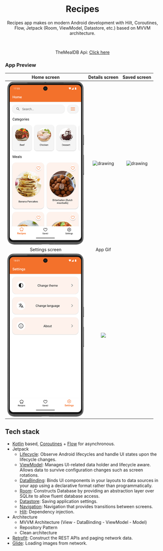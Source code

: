 <h1 align="center">Recipes</h1>

<p align="center">
Recipes app makes on modern Android development with Hilt, Coroutines, Flow, Jetpack (Room, ViewModel, Datastore, etc.) based on MVVM architecture.
</p>

<br/>
<p align="center">TheMealDB Api: <a href="https://www.themealdb.com/api.php">Click here</a>
</p>

### App Preview

|                                                       Home screen                                                       |                                                     Details screen                                                     |                                                     Saved screen                                                     |
|:-----------------------------------------------------------------------------------------------------------------------:|:----------------------------------------------------------------------------------------------------------------------:|:--------------------------------------------------------------------------------------------------------------------:|
|   <img src="https://github.com/MikeDubovikov/Recipes/blob/master/previews/HomeScreen.png" alt="drawing" width="250"/>   | <img src="https://github.com/MikeDubovikov/Recipes/blob/master/previews/DetailsScreen.png" alt="drawing" width="250"/> | <img src="https://github.com/MikeDubovikov/Recipes/blob/master/previews/SavedScreen.png" alt="drawing" width="250"/> |
|                                                     Settings screen                                                     |                                                        App Gif                                                         |                                                                                                                      |
| <img src="https://github.com/MikeDubovikov/Recipes/blob/master/previews/SettingsScreen.png" alt="drawing" width="250"/> |          <img src="https://github.com/MikeDubovikov/Recipes/blob/master/previews/Preview.gif"  width="250"/>           |                                                                                                                      |

## Tech stack

- [Kotlin](https://kotlinlang.org/)
  based, [Coroutines](https://github.com/Kotlin/kotlinx.coroutines) + [Flow](https://kotlin.github.io/kotlinx.coroutines/kotlinx-coroutines-core/kotlinx.coroutines.flow/)
  for asynchronous.
- Jetpack
    - [Lifecycle](https://developer.android.com/guide/components/activities/activity-lifecycle):
      Observe Android lifecycles and handle UI states upon the lifecycle changes.
    - [ViewModel](https://developer.android.com/topic/libraries/architecture/viewmodel): Manages
      UI-related data holder and lifecycle aware. Allows data to survive configuration changes such
      as screen rotations.
    - [DataBinding](https://developer.android.com/topic/libraries/data-binding): Binds UI components
      in your layouts to data sources in your app using a declarative format rather than
      programmatically.
    - [Room](https://developer.android.com/training/data-storage/room): Constructs Database by
      providing an abstraction layer over SQLite to allow fluent database access.
    - [Datastore](https://developer.android.com/topic/libraries/architecture/datastore): Saving
      application settings.
    - [Navigation](https://developer.android.com/guide/navigation): Navigation that provides
      transitions between screens.
    - [Hilt](https://dagger.dev/hilt/): Dependency injection.
- Architecture
    - MVVM Architecture (View - DataBinding - ViewModel - Model)
    - Repository Pattern
    - Clean architecture
- [Retrofit](https://github.com/square/retrofit): Construct the REST APIs and paging network data.
- [Glide](https://github.com/bumptech/glide): Loading images from network.